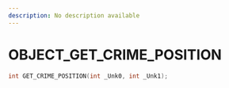 ```yaml
---
description: No description available 
---
```


# OBJECT\_GET_CRIME_POSITION

```cpp
int GET_CRIME_POSITION(int _Unk0, int _Unk1);
```